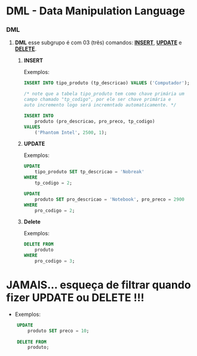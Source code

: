 # DML - Data Manipulation Language

### DML
1. __DML__ esse subgrupo é com 03 (três) comandos: <u>__INSERT__</u>, <u>__UPDATE__</u> e <u>__DELETE__</u>.

    1. __INSERT__

        Exemplos:
        ```sql
        INSERT INTO tipo_produto (tp_descricao) VALUES ('Computador');

        /* note que a tabela tipo_produto tem como chave primária um
        campo chamado "tp_codigo", por ele ser chave primária e
        auto incremento logo será incremntado automaticamente. */

        INSERT INTO
            produto (pro_descricao, pro_preco, tp_codigo)
        VALUES
            ('Phantom Intel', 2500, 1);
        ```
    1. __UPDATE__

        Exemplos:
        ```sql
        UPDATE
            tipo_produto SET tp_descricao = 'Nobreak'
        WHERE
            tp_codigo = 2;

        UPDATE
            produto SET pro_descricao = 'Notebook', pro_preco = 2900
        WHERE
            pro_codigo = 2;
        ```

    1. __Delete__

        Exemplos:
        ```sql
        DELETE FROM
            produto
        WHERE
            pro_codigo = 3;
        ```

# JAMAIS... esqueça de filtrar quando fizer UPDATE ou DELETE !!!
    
- Exemplos:
```sql
    UPDATE
        produto SET preco = 10;
        
    DELETE FROM
        produto;
```